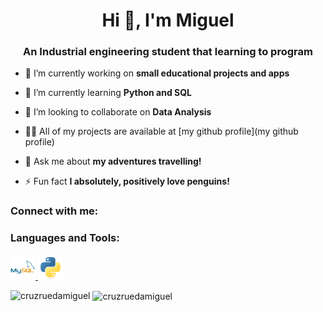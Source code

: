 <h1 align="center">Hi 👋, I'm Miguel</h1>
<h3 align="center">An Industrial engineering student that learning to program</h3>

- 🔭 I’m currently working on **small educational projects and apps**

- 🌱 I’m currently learning **Python and SQL**

- 👯 I’m looking to collaborate on **Data Analysis**

- 👨‍💻 All of my projects are available at [my github profile](my github profile)

- 💬 Ask me about **my adventures travelling!**

- ⚡ Fun fact **I absolutely, positively love penguins!**

<h3 align="left">Connect with me:</h3>
<p align="left">
</p>

<h3 align="left">Languages and Tools:</h3>
<p align="left"> <a href="https://www.mysql.com/" target="_blank" rel="noreferrer"> <img src="https://raw.githubusercontent.com/devicons/devicon/master/icons/mysql/mysql-original-wordmark.svg" alt="mysql" width="40" height="40"/> </a> <a href="https://www.python.org" target="_blank" rel="noreferrer"> <img src="https://raw.githubusercontent.com/devicons/devicon/master/icons/python/python-original.svg" alt="python" width="40" height="40"/> </a> </p>

<p><img align="left" src="https://github-readme-stats.vercel.app/api/top-langs?username=cruzruedamiguel&show_icons=true&locale=en&layout=compact" alt="cruzruedamiguel" /></p>

<p>&nbsp;<img align="center" src="https://github-readme-stats.vercel.app/api?username=cruzruedamiguel&show_icons=true&locale=en" alt="cruzruedamiguel" /></p>

